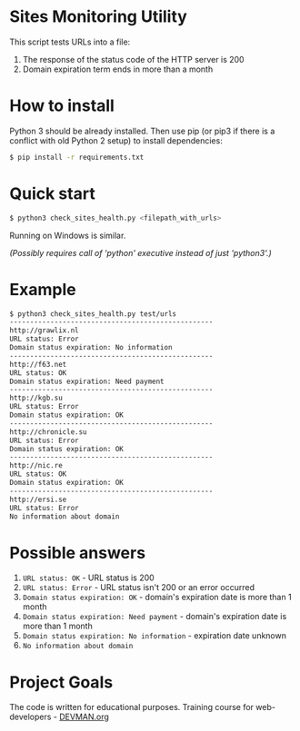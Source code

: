 # Sites Monitoring Utility

This script tests URLs into a file:
1. The response of the status code of the HTTP server is 200
1. Domain expiration term ends in more than a month


# How to install
Python 3 should be already installed. Then use pip (or pip3 if there is a conflict with old Python 2 setup) to install dependencies:

```bash
$ pip install -r requirements.txt
```
# Quick start

```bash
$ python3 check_sites_health.py <filepath_with_urls>
```

Running on Windows is similar.

*(Possibly requires call of 'python' executive instead of just 'python3'.)*

# Example

```bash
$ python3 check_sites_health.py test/urls 
--------------------------------------------------
http://grawlix.nl
URL status: Error
Domain status expiration: No information
--------------------------------------------------
http://f63.net
URL status: OK
Domain status expiration: Need payment
--------------------------------------------------
http://kgb.su
URL status: Error
Domain status expiration: OK
--------------------------------------------------
http://chronicle.su
URL status: Error
Domain status expiration: OK
--------------------------------------------------
http://nic.re
URL status: OK
Domain status expiration: OK
--------------------------------------------------
http://ersi.se
URL status: Error
No information about domain
```

# Possible answers
1. ```URL status: OK``` - URL status is 200
1. ```URL status: Error``` - URL status isn't 200 or an error occurred
1. ```Domain status expiration: OK``` - domain's expiration date is more than 1 month
1. ```Domain status expiration: Need payment``` - domain's expiration date is more than 1 month
1. ```Domain status expiration: No information``` - expiration date unknown
1. ```No information about domain```

# Project Goals

The code is written for educational purposes. Training course for web-developers - [DEVMAN.org](https://devman.org)
